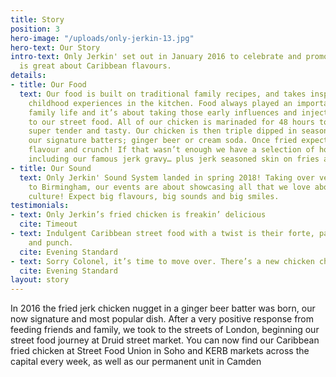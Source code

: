 ```yaml
---
title: Story
position: 3
hero-image: "/uploads/only-jerkin-13.jpg"
hero-text: Our Story
intro-text: Only Jerkin' set out in January 2016 to celebrate and promote all that
  is great about Caribbean flavours.
details:
- title: Our Food
  text: Our food is built on traditional family recipes, and takes inspiration from
    childhood experiences in the kitchen. Food always played an important role in
    family life and it’s about taking those early influences and injecting them in
    to our street food. All of our chicken is marinaded for 48 hours to ensure it’s
    super tender and tasty. Our chicken is then triple dipped in seasoned flour and
    our signature batters; ginger beer or cream soda. Once fried expect some serious
    flavour and crunch! If that wasn’t enough we have a selection of homemade sauces
    including our famous jerk gravy… plus jerk seasoned skin on fries and creamy slaw!
- title: Our Sound
  text: Only Jerkin' Sound System landed in spring 2018! Taking over venues from London
    to Birmingham, our events are about showcasing all that we love about Caribbean
    culture! Expect big flavours, big sounds and big smiles.
testimonials:
- text: Only Jerkin’s fried chicken is freakin’ delicious
  cite: Timeout
- text: Indulgent Caribbean street food with a twist is their forte, packed with flavour
    and punch.
  cite: Evening Standard
- text: Sorry Colonel, it’s time to move over. There’s a new chicken champion in town.
  cite: Evening Standard
layout: story
---
```


In 2016 the fried jerk chicken nugget in a ginger beer batter was born, our now signature and most popular dish. After a very positive response from feeding friends and family, we took to the streets of London, beginning our street food journey at Druid street market. You can now find our Caribbean fried chicken at Street Food Union in Soho and KERB markets across the capital every week, as well as our permanent unit in Camden